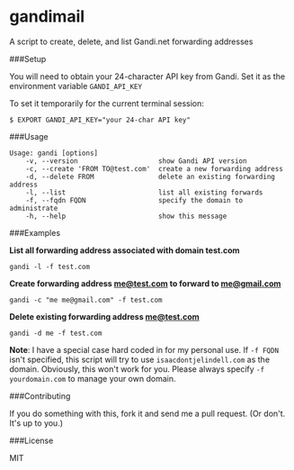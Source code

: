 gandimail
=========

A script to create, delete, and list Gandi.net forwarding addresses


###Setup

You will need to obtain your 24-character API key from Gandi. Set it as the environment variable `GANDI_API_KEY`

To set it temporarily for the current terminal session:
```
$ EXPORT GANDI_API_KEY="your 24-char API key"
```

###Usage

```
Usage: gandi [options]
    -v, --version                    show Gandi API version
    -c, --create 'FROM TO@test.com'  create a new forwarding address
    -d, --delete FROM                delete an existing forwarding address
    -l, --list                       list all existing forwards
    -f, --fqdn FQDN                  specify the domain to administrate
    -h, --help                       show this message
```

###Examples

**List all forwarding address associated with domain test.com**
```
gandi -l -f test.com
```

**Create forwarding address me@test.com to forward to me@gmail.com**
```
gandi -c "me me@gmail.com" -f test.com
```

**Delete existing forwarding address me@test.com**
```
gandi -d me -f test.com
```


**Note**: I have a special case hard coded in for my personal use. If `-f FQDN` isn't specified, this script will try to use `isaacdontjelindell.com` as the domain. Obviously, this won't work for you. Please always specify `-f yourdomain.com` to manage your own domain.


###Contributing

If you do something with this, fork it and send me a pull request. (Or don't. It's up to you.)

###License 

MIT
